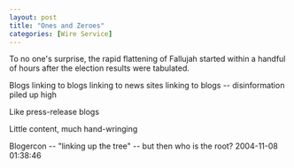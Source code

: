 ```yaml
---
layout: post
title: "Ones and Zeroes"
categories: [Wire Service]
---
```

To no one's surprise, the rapid flattening of Fallujah started within a handful of hours after the election results were tabulated.

Blogs linking to blogs linking to news sites linking to blogs -- disinformation piled up high

Like press-release blogs

Little content, much hand-wringing

Blogercon -- "linking up the tree" -- but then who is the root?
2004-11-08 01:38:46

